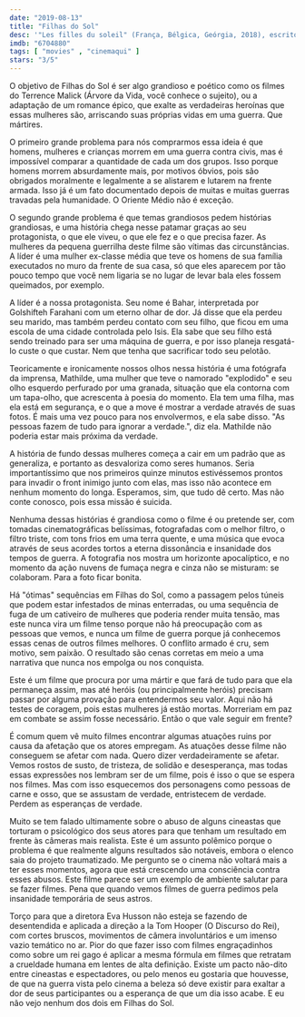 ```yaml
---
date: "2019-08-13"
title: "Filhas do Sol"
desc: '"Les filles du soleil" (França, Bélgica, Geórgia, 2018), escrito por Eva Husson e Jacques Akchoti, dirigido por Eva Husson, com Golshifteh Farahani, Emmanuelle Bercot e Zübeyde Bulut. Escrito para o CinemAqui.'
imdb: "6704880"
tags: [ "movies" , "cinemaqui" ]
stars: "3/5"
---
```

O objetivo de Filhas do Sol é ser algo grandioso e poético como os filmes do Terrence Malick (Árvore da Vida, você conhece o sujeito), ou a adaptação de um romance épico, que exalte as verdadeiras heroínas que essas mulheres são, arriscando suas próprias vidas em uma guerra. Que mártires.

O primeiro grande problema para nós comprarmos essa ideia é que homens, mulheres e crianças morrem em uma guerra contra civis, mas é impossível comparar a quantidade de cada um dos grupos. Isso porque homens morrem absurdamente mais, por motivos óbvios, pois são obrigados moralmente e legalmente a se alistarem e lutarem na frente armada. Isso já é um fato documentado depois de muitas e muitas guerras travadas pela humanidade. O Oriente Médio não é exceção.

O segundo grande problema é que temas grandiosos pedem histórias grandiosas, e uma história chega nesse patamar graças ao seu protagonista, o que ele viveu, o que ele fez e o que precisa fazer. As mulheres da pequena guerrilha deste filme são vítimas das circunstâncias. A líder é uma mulher ex-classe média que teve os homens de sua família executados no muro da frente de sua casa, só que eles aparecem por tão pouco tempo que você nem ligaria se no lugar de levar bala eles fossem queimados, por exemplo.

A líder é a nossa protagonista. Seu nome é Bahar, interpretada por Golshifteh Farahani com um eterno olhar de dor. Já disse que ela perdeu seu marido, mas também perdeu contato com seu filho, que ficou em uma escola de uma cidade controlada pelo Isis. Ela sabe que seu filho está sendo treinado para ser uma máquina de guerra, e por isso planeja resgatá-lo custe o que custar. Nem que tenha que sacrificar todo seu pelotão.

Teoricamente e ironicamente nossos olhos nessa história é uma fotógrafa da imprensa, Mathilde, uma mulher que teve o namorado "explodido" e seu olho esquerdo perfurado por uma granada, situação que ela contorna com um tapa-olho, que acrescenta à poesia do momento. Ela tem uma filha, mas ela está em segurança, e o que a move é mostrar a verdade através de suas fotos. É mais uma vez pouco para nos envolvermos, e ela sabe disso. "As pessoas fazem de tudo para ignorar a verdade.", diz ela. Mathilde não poderia estar mais próxima da verdade.

A história de fundo dessas mulheres começa a cair em um padrão que as generaliza, e portanto as desvaloriza como seres humanos. Seria importantíssimo que nos primeiros quinze minutos estivéssemos prontos para invadir o front inimigo junto com elas, mas isso não acontece em nenhum momento do longa. Esperamos, sim, que tudo dê certo. Mas não conte conosco, pois essa missão é suicida.

Nenhuma dessas histórias é grandiosa como o filme é ou pretende ser, com tomadas cinematográficas belíssimas, fotografadas com o melhor filtro, o filtro triste, com tons frios em uma terra quente, e uma música que evoca através de seus acordes tortos a eterna dissonância e insanidade dos tempos de guerra. A fotografia nos mostra um horizonte apocalíptico, e no momento da ação nuvens de fumaça negra e cinza não se misturam: se colaboram. Para a foto ficar bonita.

Há "ótimas" sequências em Filhas do Sol, como a passagem pelos túneis que podem estar infestados de minas enterradas, ou uma sequência de fuga de um cativeiro de mulheres que poderia render muita tensão, mas este nunca vira um filme tenso porque não há preocupação com as pessoas que vemos, e nunca um filme de guerra porque já conhecemos essas cenas de outros filmes melhores. O conflito armado é cru, sem motivo, sem paixão. O resultado são cenas corretas em meio a uma narrativa que nunca nos empolga ou nos conquista.

Este é um filme que procura por uma mártir e que fará de tudo para que ela permaneça assim, mas até heróis (ou principalmente heróis) precisam passar por alguma provação para entendermos seu valor. Aqui não há testes de coragem, pois estas mulheres já estão mortas. Morreriam em paz em combate se assim fosse necessário. Então o que vale seguir em frente?

É comum quem vê muito filmes encontrar algumas atuações ruins por causa da afetação que os atores empregam. As atuações desse filme não conseguem se afetar com nada. Quero dizer verdadeiramente se afetar. Vemos rostos de susto, de tristeza, de solidão e desesperança, mas todas essas expressões nos lembram ser de um filme, pois é isso o que se espera nos filmes. Mas com isso esquecemos dos personagens como pessoas de carne e osso, que se assustam de verdade, entristecem de verdade. Perdem as esperanças de verdade.

Muito se tem falado ultimamente sobre o abuso de alguns cineastas que torturam o psicológico dos seus atores para que tenham um resultado em frente às câmeras mais realista. Este é um assunto polêmico porque o problema é que realmente alguns resultados são notáveis, embora o elenco saia do projeto traumatizado. Me pergunto se o cinema não voltará mais a ter esses momentos, agora que está crescendo uma consciência contra esses abusos. Este filme parece ser um exemplo de ambiente salutar para se fazer filmes. Pena que quando vemos filmes de guerra pedimos pela insanidade temporária de seus astros.

Torço para que a diretora Eva Husson não esteja se fazendo de desentendida e aplicada a direção a la Tom Hooper (O Discurso do Rei), com cortes bruscos, movimentos de câmera involuntários e um imenso vazio temático no ar. Pior do que fazer isso com filmes engraçadinhos como sobre um rei gago é aplicar a mesma fórmula em filmes que retratam a crueldade humana em lentes de alta definição. Existe um pacto não-dito entre cineastas e espectadores, ou pelo menos eu gostaria que houvesse, de que na guerra vista pelo cinema a beleza só deve existir para exaltar a dor de seus participantes ou a esperança de que um dia isso acabe. E eu não vejo nenhum dos dois em Filhas do Sol.
